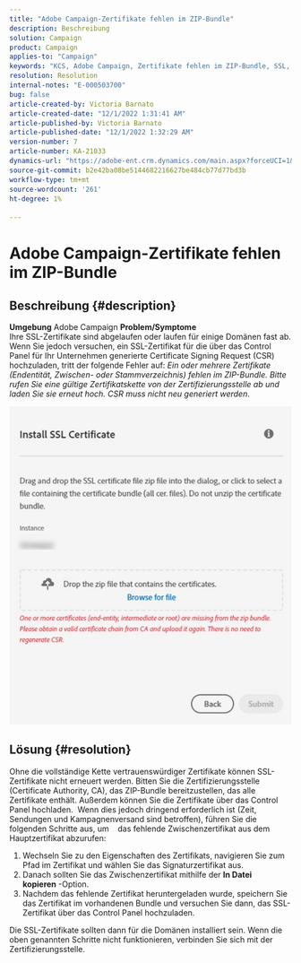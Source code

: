 ```yaml
---
title: "Adobe Campaign-Zertifikate fehlen im ZIP-Bundle"
description: Beschreibung
solution: Campaign
product: Campaign
applies-to: "Campaign"
keywords: "KCS, Adobe Campaign, Zertifikate fehlen im ZIP-Bundle, SSL, Domäne, Control Panel"
resolution: Resolution
internal-notes: "E-000503700"
bug: false
article-created-by: Victoria Barnato
article-created-date: "12/1/2022 1:31:41 AM"
article-published-by: Victoria Barnato
article-published-date: "12/1/2022 1:32:29 AM"
version-number: 7
article-number: KA-21033
dynamics-url: "https://adobe-ent.crm.dynamics.com/main.aspx?forceUCI=1&pagetype=entityrecord&etn=knowledgearticle&id=b86b4de6-1771-ed11-9561-6045bd006a22"
source-git-commit: b2e42ba08be5144682216627be484cb77d77bd3b
workflow-type: tm+mt
source-wordcount: '261'
ht-degree: 1%

---
```


# Adobe Campaign-Zertifikate fehlen im ZIP-Bundle

## Beschreibung {#description}

<b>Umgebung</b>
Adobe Campaign
<b>Problem/Symptome</b>
 <br>
Ihre SSL-Zertifikate sind abgelaufen oder laufen für einige Domänen fast ab. Wenn Sie jedoch versuchen, ein SSL-Zertifikat für die über das Control Panel für Ihr Unternehmen generierte Certificate Signing Request (CSR) hochzuladen, tritt der folgende Fehler auf: *Ein oder mehrere Zertifikate (Endentität, Zwischen- oder Stammverzeichnis) fehlen im ZIP-Bundle. Bitte rufen Sie eine gültige Zertifikatskette von der Zertifizierungsstelle ab und laden Sie sie erneut hoch. CSR muss nicht neu generiert werden*.


![](assets/___b96b4de6-1771-ed11-9561-6045bd006a22___.png)


## Lösung {#resolution}


Ohne die vollständige Kette vertrauenswürdiger Zertifikate können SSL-Zertifikate nicht erneuert werden. Bitten Sie die Zertifizierungsstelle (Certificate Authority, CA), das ZIP-Bundle bereitzustellen, das alle Zertifikate enthält. Außerdem können Sie die Zertifikate über das Control Panel hochladen.  Wenn dies jedoch dringend erforderlich ist (Zeit, Sendungen und Kampagnenversand sind betroffen), führen Sie die folgenden Schritte aus, um &#x200B; &#x200B; &#x200B; das fehlende Zwischenzertifikat aus dem Hauptzertifikat abzurufen:

1. Wechseln Sie zu den Eigenschaften des Zertifikats, navigieren Sie zum Pfad im Zertifikat und wählen Sie das Signaturzertifikat aus.
2. Danach sollten Sie das Zwischenzertifikat mithilfe der <b>In Datei kopieren</b> -Option.
3. Nachdem das fehlende Zertifikat heruntergeladen wurde, speichern Sie das Zertifikat im vorhandenen Bundle und versuchen Sie dann, das SSL-Zertifikat über das Control Panel hochzuladen.


Die SSL-Zertifikate sollten dann für die Domänen installiert sein. Wenn die oben genannten Schritte nicht funktionieren, verbinden Sie sich mit der Zertifizierungsstelle.
